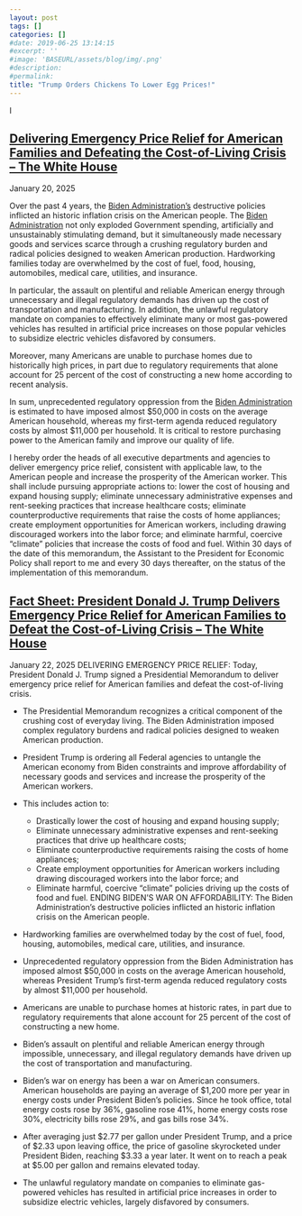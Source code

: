 ```yaml
---
layout: post
tags: []
categories: []
#date: 2019-06-25 13:14:15
#excerpt: ''
#image: 'BASEURL/assets/blog/img/.png'
#description:
#permalink:
title: "Trump Orders Chickens To Lower Egg Prices!"
---
```



I

## [Delivering Emergency Price Relief for American Families and Defeating the Cost-of-Living Crisis – The White House](https://www.whitehouse.gov/presidential-actions/2025/01/delivering-emergency-price-relief-for-american-families-and-defeating-the-cost-of-living-crisis/)

January 20, 2025

Over the past 4 years, the [Biden Administration’s]() destructive policies inflicted an historic inflation crisis on the American people.  The [Biden Administration]() not only exploded Government spending, artificially and unsustainably stimulating demand, but it simultaneously made necessary goods and services scarce through a crushing regulatory burden and radical policies designed to weaken American production.  Hardworking families today are overwhelmed by the cost of fuel, food, housing, automobiles, medical care, utilities, and insurance.

In particular, the assault on plentiful and reliable American energy through unnecessary and illegal regulatory demands has driven up the cost of transportation and manufacturing.  In addition, the unlawful regulatory mandate on companies to effectively eliminate many or most gas-powered vehicles has resulted in artificial price increases on those popular vehicles to subsidize electric vehicles disfavored by consumers. 

Moreover, many Americans are unable to purchase homes due to historically high prices, in part due to regulatory requirements that alone account for 25 percent of the cost of constructing a new home according to recent analysis.

In sum, unprecedented regulatory oppression from the [Biden Administration]() is estimated to have imposed almost \$50,000 in costs on the average American household, whereas my first-term agenda reduced regulatory costs by almost \$11,000 per household.  It is critical to restore purchasing power to the American family and improve our quality of life.

I hereby order the heads of all executive departments and agencies to deliver emergency price relief, consistent with applicable law, to the American people and increase the prosperity of the American worker.  This shall include pursuing appropriate actions to:  lower the cost of housing and expand housing supply; eliminate unnecessary administrative expenses and rent-seeking practices that increase healthcare costs; eliminate counterproductive requirements that raise the costs of home appliances; create employment opportunities for American workers, including drawing discouraged workers into the labor force; and eliminate harmful, coercive “climate” policies that increase the costs of food and fuel.  Within 30 days of the date of this memorandum, the Assistant to the President for Economic Policy shall report to me and every 30 days thereafter, on the status of the implementation of this memorandum. 

## [Fact Sheet: President Donald J. Trump Delivers Emergency Price Relief for American Families to Defeat the Cost-of-Living Crisis – The White House](https://www.whitehouse.gov/fact-sheets/2025/01/fact-sheet-president-donald-j-trump-delivers-emergency-price-relief-for-american-families-to-defeat-the-cost-of-living-crisis/)

January 22, 2025
DELIVERING EMERGENCY PRICE RELIEF: Today, President Donald J. Trump signed a Presidential Memorandum to deliver emergency price relief for American families and defeat the cost-of-living crisis.

- The Presidential Memorandum recognizes a critical component of the crushing cost of everyday living. The Biden Administration imposed complex regulatory burdens and radical policies designed to weaken American production.
- President Trump is ordering all Federal agencies to untangle the American economy from Biden constraints and improve affordability of necessary goods and services and increase the prosperity of the American workers.
- This includes action to:
    - Drastically lower the cost of housing and expand housing supply;
    - Eliminate unnecessary administrative expenses and rent-seeking practices that drive up healthcare costs;
    - Eliminate counterproductive requirements raising the costs of home appliances;
    - Create employment opportunities for American workers including drawing discouraged workers into the labor force; and
    - Eliminate harmful, coercive “climate” policies driving up the costs of food and fuel.
ENDING BIDEN’S WAR ON AFFORDABILITY: The Biden Administration’s destructive policies inflicted an historic inflation crisis on the American people.

- Hardworking families are overwhelmed today by the cost of fuel, food, housing, automobiles, medical care, utilities, and insurance.
- Unprecedented regulatory oppression from the Biden Administration has imposed almost \$50,000 in costs on the average American household, whereas President Trump’s first-term agenda reduced regulatory costs by almost \$11,000 per household.
- Americans are unable to purchase homes at historic rates, in part due to regulatory requirements that alone account for 25 percent of the cost of constructing a new home.
- Biden’s assault on plentiful and reliable American energy through impossible, unnecessary, and illegal regulatory demands have driven up the cost of transportation and manufacturing.
- Biden’s war on energy has been a war on American consumers. American households are paying an average of \$1,200 more per year in energy costs under President Biden’s policies. Since he took office, total energy costs rose by 36%, gasoline rose 41%, home energy costs rose 30%, electricity bills rose 29%, and gas bills rose 34%.
- After averaging just \$2.77 per gallon under President Trump, and a price of \$2.33 upon leaving office, the price of gasoline skyrocketed under President Biden, reaching \$3.33 a year later. It went on to reach a peak at \$5.00 per gallon and remains elevated today.
- The unlawful regulatory mandate on companies to eliminate gas-powered vehicles has resulted in artificial price increases in order to subsidize electric vehicles, largely disfavored by consumers.



